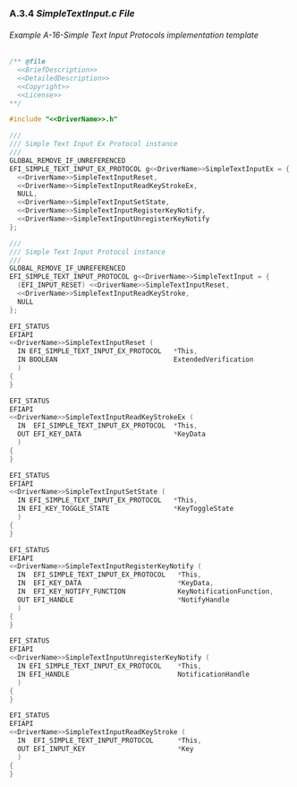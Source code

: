<!--- @file
  A.3.4 _SimpleTextInput.c File_

  Copyright (c) 2012-2018, Intel Corporation. All rights reserved.<BR>

  Redistribution and use in source (original document form) and 'compiled'
  forms (converted to PDF, epub, HTML and other formats) with or without
  modification, are permitted provided that the following conditions are met:

  1) Redistributions of source code (original document form) must retain the
     above copyright notice, this list of conditions and the following
     disclaimer as the first lines of this file unmodified.

  2) Redistributions in compiled form (transformed to other DTDs, converted to
     PDF, epub, HTML and other formats) must reproduce the above copyright
     notice, this list of conditions and the following disclaimer in the
     documentation and/or other materials provided with the distribution.

  THIS DOCUMENTATION IS PROVIDED BY TIANOCORE PROJECT "AS IS" AND ANY EXPRESS OR
  IMPLIED WARRANTIES, INCLUDING, BUT NOT LIMITED TO, THE IMPLIED WARRANTIES OF
  MERCHANTABILITY AND FITNESS FOR A PARTICULAR PURPOSE ARE DISCLAIMED. IN NO
  EVENT SHALL TIANOCORE PROJECT  BE LIABLE FOR ANY DIRECT, INDIRECT, INCIDENTAL,
  SPECIAL, EXEMPLARY, OR CONSEQUENTIAL DAMAGES (INCLUDING, BUT NOT LIMITED TO,
  PROCUREMENT OF SUBSTITUTE GOODS OR SERVICES; LOSS OF USE, DATA, OR PROFITS;
  OR BUSINESS INTERRUPTION) HOWEVER CAUSED AND ON ANY THEORY OF LIABILITY,
  WHETHER IN CONTRACT, STRICT LIABILITY, OR TORT (INCLUDING NEGLIGENCE OR
  OTHERWISE) ARISING IN ANY WAY OUT OF THE USE OF THIS DOCUMENTATION, EVEN IF
  ADVISED OF THE POSSIBILITY OF SUCH DAMAGE.

-->

### A.3.4 _SimpleTextInput.c File_

###### Example A-16-Simple Text Input Protocols implementation template

```c
/** @file
  <<BriefDescription>>
  <<DetailedDescription>>
  <<Copyright>>
  <<License>>
**/

#include "<<DriverName>>.h"

///
/// Simple Text Input Ex Protocol instance
///
GLOBAL_REMOVE_IF_UNREFERENCED
EFI_SIMPLE_TEXT_INPUT_EX_PROTOCOL g<<DriverName>>SimpleTextInputEx = {
  <<DriverName>>SimpleTextInputReset,
  <<DriverName>>SimpleTextInputReadKeyStrokeEx,
  NULL,
  <<DriverName>>SimpleTextInputSetState,
  <<DriverName>>SimpleTextInputRegisterKeyNotify,
  <<DriverName>>SimpleTextInputUnregisterKeyNotify
};

///
/// Simple Text Input Protocol instance
///
GLOBAL_REMOVE_IF_UNREFERENCED
EFI_SIMPLE_TEXT_INPUT_PROTOCOL g<<DriverName>>SimpleTextInput = {
  (EFI_INPUT_RESET) <<DriverName>>SimpleTextInputReset,
  <<DriverName>>SimpleTextInputReadKeyStroke,
  NULL
};

EFI_STATUS
EFIAPI
<<DriverName>>SimpleTextInputReset (
  IN EFI_SIMPLE_TEXT_INPUT_EX_PROTOCOL   *This,
  IN BOOLEAN                             ExtendedVerification
  )
{
}

EFI_STATUS
EFIAPI
<<DriverName>>SimpleTextInputReadKeyStrokeEx (
  IN  EFI_SIMPLE_TEXT_INPUT_EX_PROTOCOL  *This,
  OUT EFI_KEY_DATA                       *KeyData
  )
{
}

EFI_STATUS
EFIAPI
<<DriverName>>SimpleTextInputSetState (
  IN EFI_SIMPLE_TEXT_INPUT_EX_PROTOCOL   *This,
  IN EFI_KEY_TOGGLE_STATE                *KeyToggleState
  )
{
}

EFI_STATUS
EFIAPI
<<DriverName>>SimpleTextInputRegisterKeyNotify (
  IN  EFI_SIMPLE_TEXT_INPUT_EX_PROTOCOL   *This,
  IN  EFI_KEY_DATA                        *KeyData,
  IN  EFI_KEY_NOTIFY_FUNCTION             KeyNotificationFunction,
  OUT EFI_HANDLE                          *NotifyHandle
  )
{
}

EFI_STATUS
EFIAPI
<<DriverName>>SimpleTextInputUnregisterKeyNotify (
  IN EFI_SIMPLE_TEXT_INPUT_EX_PROTOCOL    *This,
  IN EFI_HANDLE                           NotificationHandle
  )
{
}

EFI_STATUS
EFIAPI
<<DriverName>>SimpleTextInputReadKeyStroke (
  IN  EFI_SIMPLE_TEXT_INPUT_PROTOCOL      *This,
  OUT EFI_INPUT_KEY                       *Key
  )
{
}
```
